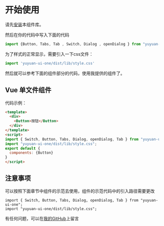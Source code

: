 # 开始使用
请先[安装](#/doc/install)本组件库。

然后在你的代码中写入下面的代码

```javascript
import {Button, Tabs, Tab , Switch, Dialog , openDialog } from "yuyuan-ui-one"
```
为了样式的正常显示，需要引入一下css文件：
```javascript
import 'yuyuan-ui-one/dist/lib/style.css'
```
然后就可以参考下面的组件部分的代码，使用我提供的组件了。

## Vue 单文件组件

代码示例：

```html
<template>
  <div>
    <Button>按钮</Button>
  </div>
</template>
<script>
import { Switch, Button, Tabs, Dialog, openDialog, Tab } from "yuyuan-ui-one";
import "yuyuan-ui-one/dist/lib/style.css";
export default {
  components: {Button}
}
</script>
```

## 注意事项
可以按照下面章节中组件的示范去使用，组件的示范代码中的引入路径需要更改
```
import { Switch, Button, Tabs, Dialog, openDialog, Tab } from "yuyuan-ui-one";
import "yuyuan-ui-one/dist/lib/style.css";
```

有任何问题，可以在[我的GitHub](https://github.com/YuyuanW/yuyuan-ui)上留言